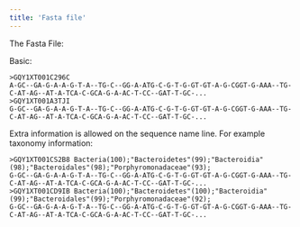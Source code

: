 ```yaml
---
title: 'Fasta file'
---
```

The Fasta File:

Basic:

    >GQY1XT001C296C
    A-GC--GA-G-A-A-G-T-A--TG-C--GG-A-ATG-C-G-T-G-GT-GT-A-G-CGGT-G-AAA--TG-C-AT-AG--AT-A-TCA-C-GCA-G-A-AC-T-CC--GAT-T-GC-...
    >GQY1XT001A3TJI
    G-GC--GA-G-A-A-G-T-A--TG-C--GG-A-ATG-C-G-T-G-GT-GT-A-G-CGGT-G-AAA--TG-C-AT-AG--AT-A-TCA-C-GCA-G-A-AC-T-CC--GAT-T-GC-...

Extra information is allowed on the sequence name line. For example
taxonomy information:

    >GQY1XT001CS2B8 Bacteria(100);"Bacteroidetes"(99);"Bacteroidia"(98);"Bacteroidales"(98);"Porphyromonadaceae"(93);
    G-GC--GA-G-A-A-G-T-A--TG-C--GG-A-ATG-C-G-T-G-GT-GT-A-G-CGGT-G-AAA--TG-C-AT-AG--AT-A-TCA-C-GCA-G-A-AC-T-CC--GAT-T-GC-...
    >GQY1XT001CD9IB Bacteria(100);"Bacteroidetes"(100);"Bacteroidia"(99);"Bacteroidales"(99);"Porphyromonadaceae"(92);
    G-GC--GA-G-A-A-G-T-A--TG-C--GG-A-ATG-C-G-T-G-GT-GT-A-G-CGGT-G-AAA--TG-C-AT-AG--AT-A-TCA-C-GCA-G-A-AC-T-CC--GAT-T-GC-...
